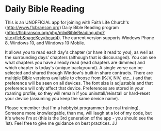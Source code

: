 # Daily Bible Reading
This is an UNOFFICIAL app for joining with Faith Life Church's (http://www.flcbranson.org) Daily Bible Reading program (http://flcbranson.org/php/mlmBibleReading.php?site=flcb&pageKey=head4).
The current version supports Windows Phone 8, Windows 10, and Windows 10 Mobile.

It allows you to read each day's chapter (or have it read to you), as well as the surrounding days' chapters (although that is discouraged).
You can see what chapters you have already read (read chapters are dimmed) and which chapter is today's (unique background).
A single verse can be selected and shared through Window's built-in share contracts.
There are multiple Bible versions available to choose from (KJV, NIV, etc...) and that preference will be seen on all devices.
The font size is adjustable and that preference will only affect that device.
Preferences are stored in your roaming profile, so they will remain if you uninstall/reinstall or hard-reset your device (assuming you keep the same device name).

Please remember that I'm a hobbyist programmer (no real training).
Someone more knowledgable, than me, will laugh at a lot of my code, but it's where I'm at (this is the 3rd generation of the app - you should see the 1st).
Feel free to give me guidance on best practices.
JJ

